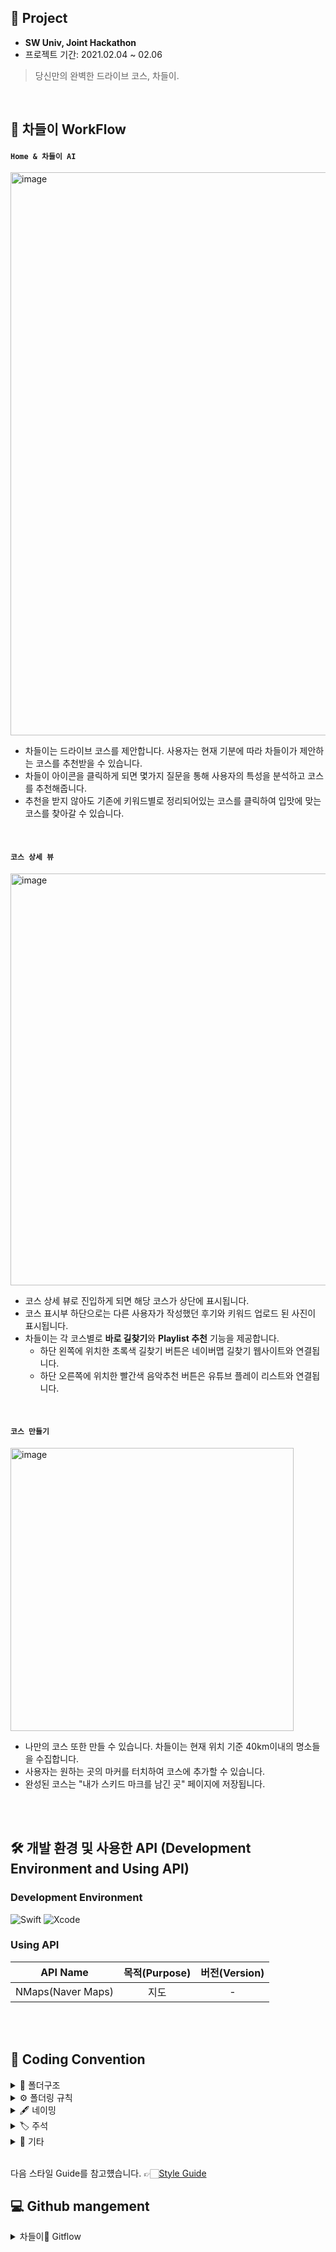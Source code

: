 ## 🚙 Project

* <b> SW Univ, Joint Hackathon </b>
* 프로젝트 기간: 2021.02.04 ~ 02.06
> 당신만의 완벽한 드라이브 코스, 차들이.


<br>

## 🚙 차들이 WorkFlow


#### `Home & 차들이 AI `  


<img width="901" alt="image" src="https://user-images.githubusercontent.com/42789819/107106525-76e04580-686f-11eb-9340-fd900a47034a.png">


* 차들이는 드라이브 코스를 제안합니다. 사용자는 현재 기분에 따라 차들이가 제안하는 코스를 추천받을 수 있습니다.
* 차들이 아이콘을 클릭하게 되면 몇가지 질문을 통해 사용자의 특성을 분석하고 코스를 추천해줍니다.
* 추천을 받지 않아도 기존에 키워드별로 정리되어있는 코스를 클릭하여 입맛에 맞는 코스를 찾아갈 수 있습니다.


<br>

#### `코스 상세 뷰`


<img width="659" alt="image" src="https://user-images.githubusercontent.com/42789819/107106783-ac396300-6870-11eb-8c0e-0d3626b160c1.png">


* 코스 상세 뷰로 진입하게 되면 해당 코스가 상단에 표시됩니다.
* 코스 표시부 하단으로는 다른 사용자가 작성했던 후기와 키워드 업로드 된 사진이 표시됩니다.
* 차들이는 각 코스별로 **바로 길찾기**와 **Playlist 추천** 기능을 제공합니다.
    * 하단 왼쪽에 위치한 초록색 길찾기 버튼은 네이버맵 길찾기 웹사이트와 연결됩니다.
    * 하단 오른쪽에 위치한 빨간색 음악추천 버튼은 유튜브 플레이 리스트와 연결됩니다.


<br>

#### `코스 만들기`


<img width="453" alt="image" src="https://user-images.githubusercontent.com/42789819/107107179-bd836f00-6872-11eb-9da7-af4c7fb9df06.png">


* 나만의 코스 또한 만들 수 있습니다. 차들이는 현재 위치 기준 40km이내의 명소들을 수집합니다.
* 사용자는 원하는 곳의 마커를 터치하여 코스에 추가할 수 있습니다.
* 완성된 코스는 "내가 스키드 마크를 남긴 곳" 페이지에 저장됩니다.


<br>
<br>

## 🛠 개발 환경 및 사용한 API (Development Environment and Using API)

### Development Environment

![Swift](https://img.shields.io/badge/Swift-5.0-orange.svg) ![Xcode](https://img.shields.io/badge/Xcode-12-blue.svg)


### Using API  
| API Name | 목적(Purpose) | 버전(Version) |
|:---:|:----------:|:----:|
| NMaps(Naver Maps) | 지도 | - |


<br>
 <br>
 
 ## 📜 Coding Convention 
 <details>
 <summary> 📂 폴더구조 </summary>
 <div markdown="1">       

<br>

---
**Resources**
* AppDelegate
* SceneDelegate
* Assets.xcassets
* Storyboard
* APIService
    * APIConstant
* Font

**Sources**
* VC
* Class
* Cell
* Model
    * GenericResponse
* Extension
            
**Info.plist**

<br>


<img width="228" alt="Chadri-iOS xcodeproj 2021-02-04 21-41-37" src="https://user-images.githubusercontent.com/42789819/106894097-d3d5e180-6731-11eb-9a45-33ea43f4938e.png">


<br>
 </div>
 </details>
 
 
 <details>
 <summary> ⚙️ 폴더링 규칙 </summary>
 <div markdown="1"> 
 
 <br>
 
 ---
- 폴더링 한 후 Sources 폴더에 있는 파일들은 각 파일 하위에 자신 스토리보드 이름에 해당하는 폴더를 만들어 관리합니다. 


<img width="233" alt="Chadri-iOS xcodeproj 2021-02-04 21-39-15" src="https://user-images.githubusercontent.com/42789819/106894156-e9e3a200-6731-11eb-8f35-cb2f7d380acb.png">

- 파일 네이밍 시, 접두에 스토리보드이름을 붙여서 네이밍합니다.
    -  (ex. 스토리보드 이름이 Main, Watering이라고 가정했을 때 cell파일 생성 시 MainBlahblahCVC, WateringBlahblahTVC와 같이 네이밍합니다.)
        

 </div>
 </details>



<details>
<summary> 🖋 네이밍 </summary>
<div markdown="1">       

<br>

---
**Class & Struct**

- 클래스/구조체 이름은 **UpperCamelCase**를 사용합니다.

- 클래스 이름에는 접두사를 붙이지 않습니다.

 좋은 예 >

  ```swift
  class ChadriView: UIView
  ```

 나쁜 예 >

  ```swift
  struct chadriCarInfo { }
  ```

**함수 & 변수 & 상수**

- 함수와 변수에는 **lowerCamelCase**를 사용합니다.

- 버튼명에는 **Btn 약자**를 사용합니다.

- 모든 IBOutlet에는 해당 클래스명을 뒤에 붙입니다. 
    - ~~ImageView, ~~Label, ~~TextField와 같이 속성값을 붙여줍니다.


 좋은 예 >

  ```swift
  @IBOutlet weak var chadriMainView: UIView!
  @IBOutlet weak var chadriTableView: UITableView!
  ```

 나쁜 예 >

  ```swift
  @IBOutlet weak var ScrollView: UIScrollView!
  @IBOutlet weak var tagcollectionview: UICollectionView!
  @IBOutlet weak var tableview: UITableView!
  ```

</div>
</details>
 
 
 
 <details>
 <summary> 🏷 주석 </summary>
 <div markdown="1">       
 
 <br>

---
 - `// MARK:` 를 사용해서 연관된 코드를 구분짓습니다.
 - `///` 를 사용해서 문서화에 사용되는 주석을 남깁니다. (ex. /// 사용자 프로필을 그려주는 뷰)
 <br>

 </div>
 </details>


<details>
<summary> 📎 기타 </summary>
<div markdown="1">       

<br>

---
- viewDidLoad() 내에는 **Function만 위치**시킵니다.
- 중복되는 부분들은 +Extension.swift로 만들어 활용합니다.
- 메인컬러와 같이 자주 쓰이는 컬러들은 Asset에 Color Set을 만들어서 사용합니다.
- , 뒤에 반드시 띄어쓰기를 합니다.
- 함수끼리 1줄 개행합니다.
- 중괄호는 아래와 같은 형식으로 사용합니다.
```swift
if (condition){

  Statements
  /*
  ...
  */
  
}
```
</div>
</details>
 
 
<br>

 다음 스타일 Guide를 참고헀습니다. 👉🏻[Style Guide](https://github.com/StyleShare/swift-style-guide)


## 💻 Github mangement

<details>
<summary> 차들이🚙 Gitflow </summary>
<div markdown="1">       

---
- main 브랜치

 메인(main): 메인 브랜치

 기능(차들이 뷰이름): 기능별 (뷰별) 로컬 브랜치 

- 커밋 메세지는 다른 사람들이 봐도 이해할 수 있게 써주세요.


<br>

예시)
```
- Main
   ├── chadriMainView(각 Local Branch)
   ├── chadriCourseMakingView    
   └── chadriMyPageView
```

<br>
</div>
</details>
  

<br>
<br>


